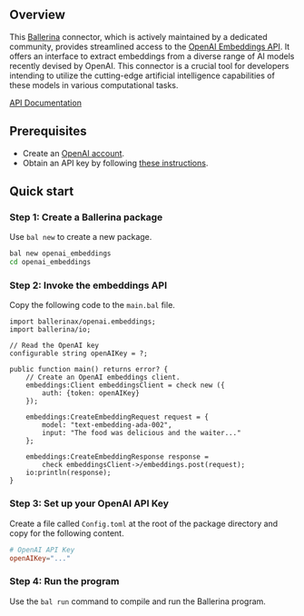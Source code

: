 ## Overview
This [Ballerina](https://ballerina.io) connector, which is actively maintained by a dedicated community, provides streamlined access to the [OpenAI Embeddings API](https://platform.openai.com/docs/api-reference/embeddings). It offers an interface to extract embeddings from a diverse range of AI models recently devised by OpenAI. This connector is a crucial tool for developers intending to utilize the cutting-edge artificial intelligence capabilities of these models in various computational tasks.

[API Documentation](https://lib.ballerina.io/ballerinax/openai.embeddings/latest)

## Prerequisites
* Create an [OpenAI account](https://platform.openai.com/signup).
* Obtain an API key by following [these instructions](https://platform.openai.com/docs/api-reference/authentication).

## Quick start
### Step 1: Create a Ballerina package
Use `bal new` to create a new package. 

```sh
bal new openai_embeddings
cd openai_embeddings
```

### Step 2: Invoke the embeddings API 
Copy the following code to the `main.bal` file.

```ballerina
import ballerinax/openai.embeddings;
import ballerina/io;

// Read the OpenAI key
configurable string openAIKey = ?;

public function main() returns error? {
    // Create an OpenAI embeddings client.
    embeddings:Client embeddingsClient = check new ({
        auth: {token: openAIKey}
    });

    embeddings:CreateEmbeddingRequest request = {
        model: "text-embedding-ada-002",
        input: "The food was delicious and the waiter..."
    };

    embeddings:CreateEmbeddingResponse response = 
        check embeddingsClient->/embeddings.post(request);
    io:println(response);
}
```

### Step 3: Set up your OpenAI API Key
Create a file called `Config.toml` at the root of the package directory and copy for the following content.
```toml
# OpenAI API Key
openAIKey="..."
```

### Step 4: Run the program
Use the `bal run` command to compile and run the Ballerina program.
